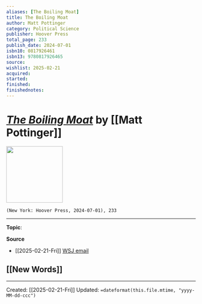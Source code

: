 ```yaml
---
aliases: [The Boiling Moat]
title: The Boiling Moat
author: Matt Pottinger
category: Political Science
publisher: Hoover Press
total_page: 233
publish_date: 2024-07-01
isbn10: 0817926461
isbn13: 9780817926465
source: 
wishlist: 2025-02-21
acquired: 
started: 
finished: 
finishednotes: 
---
```

# *[The Boiling Moat]()* by [[Matt Pottinger]]

<img src="http://books.google.com/books/content?id=cY35EAAAQBAJ&printsec=frontcover&img=1&zoom=1&edge=curl&source=gbs_api" width=150>

`(New York: Hoover Press, 2024-07-01), 233`



--- 
**Topic**: 

**Source**
- [[2025-02-21-Fri]] [WSJ email](https://mail.google.com/mail/u/1/#inbox/FMfcgzQZTMQSjWJLjVplSHBMmmHmPJfh)
 
**[[New Words]]**
- 

---
Created: [[2025-02-21-Fri]]
Updated: `=dateformat(this.file.mtime, "yyyy-MM-dd-ccc")`